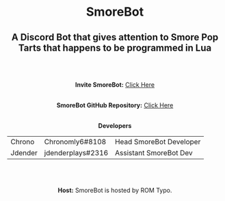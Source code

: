 <html>
<div align="center">
<h1>SmoreBot</h1>

<h2>A Discord Bot that gives attention to Smore Pop Tarts that happens to be programmed in Lua</h2><br><br>

<b>Invite SmoreBot:</b> <a href="https://discordapp.com/oauth2/authorize?client_id=290228059599142913&scope=bot&permissions=2146958463">Click Here</a><br><br>

<b>SmoreBot GitHub Repository:</b> <a href="https://github.com/SmoreBot/SmoreBot">Click Here</a><br><br>

<b>Developers</b>
<table style="width:100%">
    <tr>
        <td>Chrono</td>
        <td>Chronomly6#8108</td>
        <td>Head SmoreBot Developer</td>
    </tr>
    <tr>
    <td>Jdender</td>
    <td>jdenderplays#2316</td>
    <td>Assistant SmoreBot Dev</td>
  </tr>
</table><br><br>

<b>Host:</b> SmoreBot is hosted by ROM Typo.

</div>
</html>
